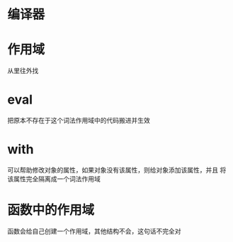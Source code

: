 # 编译器



# 作用域
从里往外找



# eval
把原本不存在于这个词法作用域中的代码搬进并生效

# with
可以帮助修改对象的属性，如果对象没有该属性，则给对象添加该属性，并且
将该属性完全隔离成一个词法作用域



# 函数中的作用域
函数会给自己创建一个作用域，其他结构不会，这句话不完全对
